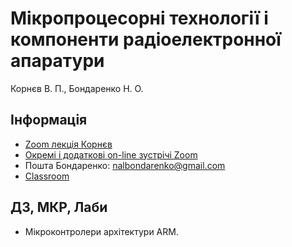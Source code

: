 # Мікропроцесорні технології і компоненти радіоелектронної апаратури

Корнєв В. П., Бондаренко Н. О.

## Інформація

- [Zoom лекція Корнєв](https://bit.ly/3ueoC0d)
- [Окремі і додаткові on-line зустрічі Zoom](https://bit.ly/3iy2OmS)
- Пошта Бондаренко: [nalbondarenko@gmail.com](mailto:nalbondarenko@gmail.com)
- [Classroom](https://classroom.google.com/c/NjYxMTk3NDgxMTk2?cjc=6hhrzia)

## ДЗ, МКР, Лаби

- Мікроконтролери архітектури ARM.
